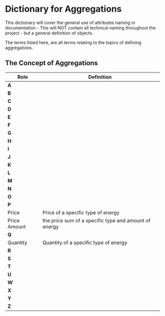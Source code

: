 # **Dictionary for Aggregations**

This dictionary will cover the general use of attributes naming in documentation - This will NOT contain all technical naming throughout the project - but a general definition of objects.

The terms listed here, are all terms relating to the topics of defining aggregations.

## **The Concept of Aggregations**

| Role   | Definition    |
|----------|-------------|
| **A** |   |
| **B** |   |
| **C** |   |
| **D** |   |
| **E** |   |
| **F** |   |
| **G** |   |
| **H** |   |
| **I** |   |
| **J** |   |
| **K** |   |
| **L** |   |
| **M** |   |
| **N** |   |
| **O** |   |
| **P** |   |
| Price | Price of a specific type of energy  |
| Price Amount | the price sum of a specific type and amount of energy  |
| **Q** |   |
| Quantity | Quantity of a specific type of energy  |
| **R** |   |
| **S** |   |
| **T** |   |
| **U** |   |
| **W** |   |
| **X** |   |
| **Y** |   |
| **Z** |   |
